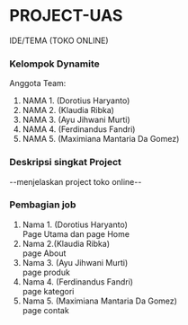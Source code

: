 # PROJECT-UAS
IDE/TEMA (TOKO ONLINE)
<p>
<h3>Kelompok Dynamite</h3>
Anggota Team:
<ol>
  <li>NAMA 1. (Dorotius Haryanto)</li>
  <li>NAMA 2. (Klaudia Ribka)</li>
  <li>NAMA 3. (Ayu Jihwani Murti)</li>
  <li>NAMA 4. (Ferdinandus Fandri)</li>
  <li>NAMA 5. (Maximiana Mantaria Da Gomez)</li>
</ol>
</p>
<p>
<h3>Deskripsi singkat Project</h3>
--menjelaskan project toko online--

<h3>Pembagian job</h3>
<ol>
  <li>
    Nama 1. (Dorotius Haryanto)
    <br>Page Utama dan page Home
  </li>
  <li>
    Nama 2.(Klaudia Ribka)
   <br> page About
  </li>
  <li>
    Nama 3. (Ayu Jihwani Murti)
    <br>page produk
  </li>
  <li>
    Nama 4. (Ferdinandus Fandri)
    <br>page kategori
  </li>
  <li>
    Nama 5. (Maximiana Mantaria Da Gomez) 
    <br>page contak
  </li>
</ol>
